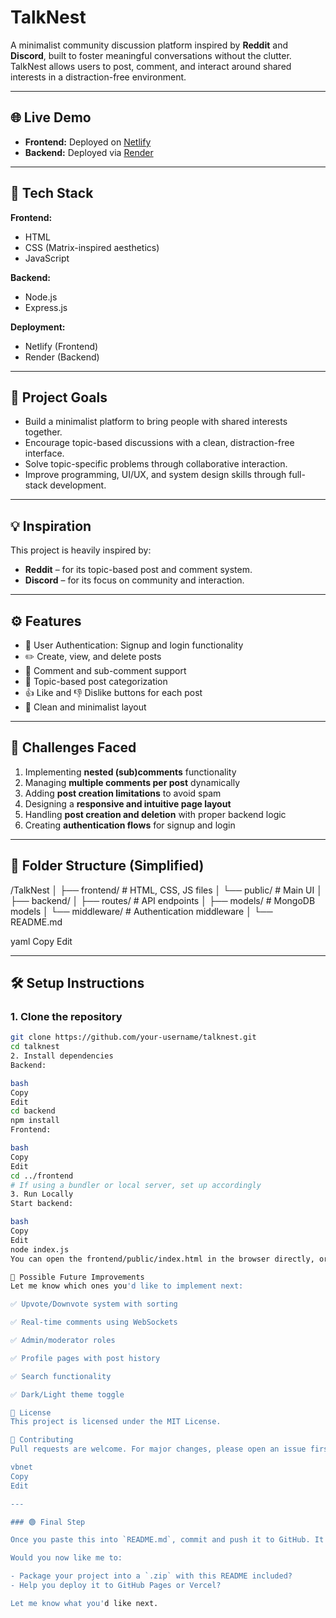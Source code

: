 # TalkNest

A minimalist community discussion platform inspired by **Reddit** and **Discord**, built to foster meaningful conversations without the clutter. TalkNest allows users to post, comment, and interact around shared interests in a distraction-free environment.

---

## 🌐 Live Demo

- **Frontend:** Deployed on [Netlify](https://www.netlify.com/)
- **Backend:** Deployed via [Render](https://render.com/)

---

## 🚀 Tech Stack

**Frontend:**
- HTML
- CSS (Matrix-inspired aesthetics)
- JavaScript

**Backend:**
- Node.js
- Express.js

**Deployment:**
- Netlify (Frontend)
- Render (Backend)

---

## 🎯 Project Goals

- Build a minimalist platform to bring people with shared interests together.
- Encourage topic-based discussions with a clean, distraction-free interface.
- Solve topic-specific problems through collaborative interaction.
- Improve programming, UI/UX, and system design skills through full-stack development.

---

## 💡 Inspiration

This project is heavily inspired by:

- **Reddit** – for its topic-based post and comment system.
- **Discord** – for its focus on community and interaction.

---

## ⚙️ Features

- 🔐 User Authentication: Signup and login functionality  
- ✏️ Create, view, and delete posts  
- 💬 Comment and sub-comment support  
- 📂 Topic-based post categorization  
- 👍 Like and 👎 Dislike buttons for each post  
- 📄 Clean and minimalist layout  

---

## 🧩 Challenges Faced

1. Implementing **nested (sub)comments** functionality  
2. Managing **multiple comments per post** dynamically  
3. Adding **post creation limitations** to avoid spam  
4. Designing a **responsive and intuitive page layout**  
5. Handling **post creation and deletion** with proper backend logic  
6. Creating **authentication flows** for signup and login  

---

## 📁 Folder Structure (Simplified)

/TalkNest
│
├── frontend/ # HTML, CSS, JS files
│ └── public/ # Main UI
│
├── backend/
│ ├── routes/ # API endpoints
│ ├── models/ # MongoDB models
│ └── middleware/ # Authentication middleware
│
└── README.md

yaml
Copy
Edit

---

## 🛠️ Setup Instructions

### 1. Clone the repository

```bash
git clone https://github.com/your-username/talknest.git
cd talknest
2. Install dependencies
Backend:

bash
Copy
Edit
cd backend
npm install
Frontend:

bash
Copy
Edit
cd ../frontend
# If using a bundler or local server, set up accordingly
3. Run Locally
Start backend:

bash
Copy
Edit
node index.js
You can open the frontend/public/index.html in the browser directly, or serve it using any static server like live-server.

🧪 Possible Future Improvements
Let me know which ones you'd like to implement next:

✅ Upvote/Downvote system with sorting

✅ Real-time comments using WebSockets

✅ Admin/moderator roles

✅ Profile pages with post history

✅ Search functionality

✅ Dark/Light theme toggle

📜 License
This project is licensed under the MIT License.

🤝 Contributing
Pull requests are welcome. For major changes, please open an issue first to discuss what you would like to change.

vbnet
Copy
Edit

---

### 🟢 Final Step

Once you paste this into `README.md`, commit and push it to GitHub. It will render perfectly on your repo homepage.

Would you now like me to:

- Package your project into a `.zip` with this README included?  
- Help you deploy it to GitHub Pages or Vercel?

Let me know what you'd like next.